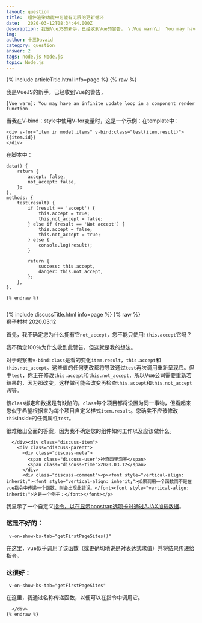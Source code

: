 ```yaml
---
layout: question
title:  组件渲染功能中可能有无限的更新循环
date:   2020-03-12T08:34:44.000Z
description: 我是VueJS的新手，已经收到Vue的警告， \[Vue warn\]  You may have an infinite update loop in ...
img: 
author: 十三Davaid
category: question
answer: 2
tags: node.js Node.js
topic: Node.js
---
```

<div class="article-root">
  <div class="article">
    {% include articleTitle.html info=page %}
    {% raw %}
    <div class="article-content"><p><font style="vertical-align: inherit;"><font style="vertical-align: inherit;">我是VueJS的新手，已经收到Vue的警告， </font></font></p>

<pre><code>[Vue warn]: You may have an infinite update loop in a component render function. 
</code></pre>

<p><font style="vertical-align: inherit;"><font style="vertical-align: inherit;">当我在V-bind：style中使用V-for变量时，这是一个示例：在template中： </font></font></p>

<pre><code>&lt;div v-for="item in model.items" v-bind:class="test(item.result)"&gt;<font></font>
{{item.id}}<font></font>
&lt;/div&gt;<font></font>
</code></pre>

<p><font style="vertical-align: inherit;"><font style="vertical-align: inherit;">在脚本中：</font></font></p>

<pre><code>data() {<font></font>
    return {<font></font>
        accept: false,<font></font>
        not_accept: false,<font></font>
    };<font></font>
},<font></font>
methods: {<font></font>
    test(result) {<font></font>
        if (result == 'accept') {<font></font>
            this.accept = true;<font></font>
            this.not_accept = false;<font></font>
        } else if (result == 'Not accept') {<font></font>
            this.accept = false;<font></font>
            this.not_accept = true;<font></font>
        } else {<font></font>
            console.log(result);<font></font>
        }<font></font>
<font></font>
        return {<font></font>
            success: this.accept,<font></font>
            danger: this.not_accept,<font></font>
        };<font></font>
    },<font></font>
},<font></font>
</code></pre></div>
    {% endraw %}
  </div>
  <p style="height: 0;width:0;overflow: hidden;"> 第1148篇《组件渲染功能中可能有无限的更新循环》来自Winter(https://github.com/aiyld/aiyld.github.io)的站点</p>
  <div class="discuss-wrapper">
    {% include discussTitle.html info=page %}
    {% raw %}
    <div class="discuss-item">
        <div class="discuss-parent">
          <div class="discuss-meta">
            <span class="discuss-user">猴子村村</span>
            <span class="discuss-time">2020.03.12</span>
          </div>
          <div class="discuss-comment"><p><font style="vertical-align: inherit;"><font style="vertical-align: inherit;">首先，我不确定您为什么拥有它</font></font><code>not_accept</code><font style="vertical-align: inherit;"><font style="vertical-align: inherit;">，您不能只使用</font></font><code>!this.accept</code><font style="vertical-align: inherit;"><font style="vertical-align: inherit;">它吗？</font></font></p>

<p><font style="vertical-align: inherit;"><font style="vertical-align: inherit;">我不确定100％为什么收到此警告，但这就是我的想法。</font></font></p>

<p><font style="vertical-align: inherit;"><font style="vertical-align: inherit;">对于观察者</font></font><code>v-bind:class</code><font style="vertical-align: inherit;"><font style="vertical-align: inherit;">是看的变化</font></font><code>item.result</code><font style="vertical-align: inherit;"><font style="vertical-align: inherit;">，</font></font><code>this.accept</code><font style="vertical-align: inherit;"><font style="vertical-align: inherit;">和</font></font><code>this.not_accept</code><font style="vertical-align: inherit;"><font style="vertical-align: inherit;">。</font><font style="vertical-align: inherit;">这些值的任何更改都将导致通过</font></font><code>test</code><font style="vertical-align: inherit;"><font style="vertical-align: inherit;">再次</font><font style="vertical-align: inherit;">调用重新呈现它</font><font style="vertical-align: inherit;">。</font><font style="vertical-align: inherit;">但中</font></font><code>test</code><font style="vertical-align: inherit;"><font style="vertical-align: inherit;">，你正在修改</font></font><code>this.accept</code><font style="vertical-align: inherit;"><font style="vertical-align: inherit;">和</font></font><code>this.not_accept</code><font style="vertical-align: inherit;"><font style="vertical-align: inherit;">，所以Vue公司需要重新若结果的，因为那改变，这样做可能会改变再检查</font></font><code>this.accept</code><font style="vertical-align: inherit;"><font style="vertical-align: inherit;">和</font></font><code>this.not_accept</code> <em><font style="vertical-align: inherit;"><font style="vertical-align: inherit;">再</font></font></em><font style="vertical-align: inherit;"><font style="vertical-align: inherit;">等。</font></font></p>

<p><font style="vertical-align: inherit;"><font style="vertical-align: inherit;">该</font></font><code>class</code><font style="vertical-align: inherit;"><font style="vertical-align: inherit;">绑定和数据是有缺陷的。</font></font><code>class</code><font style="vertical-align: inherit;"><font style="vertical-align: inherit;">每个项目都将设置为同一事物，但看起来您似乎希望根据来为每个项目自定义样式</font></font><code>item.result</code><font style="vertical-align: inherit;"><font style="vertical-align: inherit;">。</font><font style="vertical-align: inherit;">您确实不应该修改</font></font><code>this</code><font style="vertical-align: inherit;"><font style="vertical-align: inherit;">inside的</font><font style="vertical-align: inherit;">任何属性</font></font><code>test</code><font style="vertical-align: inherit;"><font style="vertical-align: inherit;">。</font></font></p>

<p><font style="vertical-align: inherit;"><font style="vertical-align: inherit;">很难给出全面的答案，因为我不确定您的组件如何工作以及应该做什么。</font></font></p></div>
        </div>
        
      </div><div class="discuss-item">
        <div class="discuss-parent">
          <div class="discuss-meta">
            <span class="discuss-user">神奇西里泡芙</span>
            <span class="discuss-time">2020.03.12</span>
          </div>
          <div class="discuss-comment"><p><font style="vertical-align: inherit;"><font style="vertical-align: inherit;">如果调用一个函数而不是在vue指令中传递一个函数，则会出现此错误。</font><font style="vertical-align: inherit;">这是一个例子：</font></font></p>

<p><font style="vertical-align: inherit;"><font style="vertical-align: inherit;">我显示了一个自定义</font></font><a href="https://gist.github.com/jesslilly/e6ccf70736bc1a8ae9abe5afc212c1de" rel="nofollow noreferrer"><font style="vertical-align: inherit;"><font style="vertical-align: inherit;">指令，以在显示boostrap选项卡时通过AJAX加载数据</font></font></a><font style="vertical-align: inherit;"><font style="vertical-align: inherit;">。</font></font></p>

<h3><font style="vertical-align: inherit;"><font style="vertical-align: inherit;">这是不好的：</font></font></h3>

<pre><code> v-on-show-bs-tab="getFirstPageSites()"
</code></pre>

<p><font style="vertical-align: inherit;"><font style="vertical-align: inherit;">在这里，vue似乎调用了该​​函数（或更确切地说是对表达式求值）并将结果传递给指令。</font></font></p>

<h3><font style="vertical-align: inherit;"><font style="vertical-align: inherit;">这很好：</font></font></h3>

<pre><code> v-on-show-bs-tab="getFirstPageSites"
</code></pre>

<p><font style="vertical-align: inherit;"><font style="vertical-align: inherit;">在这里，我通过名称传递函数，以便可以在指令中调用它。</font></font></p></div>
        </div>
        
      </div>
    {% endraw %}
  </div>
<div>
